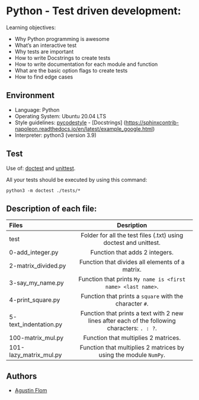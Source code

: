 # Python - Test driven development:

Learning objectives:

* Why Python programming is awesome
* What’s an interactive test
* Why tests are important
* How to write Docstrings to create tests
* How to write documentation for each module and function
* What are the basic option flags to create tests
* How to find edge cases

## Environment

* Language: Python
* Operating System: Ubuntu 20.04 LTS
* Style guidelines: [pycodestyle](https://pypi.org/project/pycodestyle/) - [Docstrings] (https://sphinxcontrib-napoleon.readthedocs.io/en/latest/example_google.html)
* Interpreter: python3 (version 3.9)

## Test

Use of: [doctest](https://docs.python.org/3.9/library/doctest.html) and [unittest](https://docs.python.org/3.4/library/unittest.html#module-unittest).

All your tests should be executed by using this command: 
```
python3 -m doctest ./tests/*
```

## Description of each file:

| Files          |Desription
|:----------------|:-------------------------------:|
|test |Folder for all the test files (.txt) using doctest and unittest.
|0-add_integer.py |Function that adds 2 integers.
|2-matrix_divided.py |Function that divides all elements of a matrix.
|3-say_my_name.py |Function that prints ``My name is <first name> <last name>``.
|4-print_square.py |Function that prints a ``square`` with the character ``#``.
|5-text_indentation.py |Function that prints a text with 2 new lines after each of the following characters: ``. : ?``.
|100-matrix_mul.py |Function that multiplies 2 matrices.
|101-lazy_matrix_mul.py |Function that multiplies 2 matrices by using the module ``NumPy``.

## Authors

* [Agustin Flom](https://github.com/agusfl)
